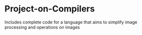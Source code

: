 Project-on-Compilers
====================

Includes complete code for a language that aims to simplify image processing and operations on images
